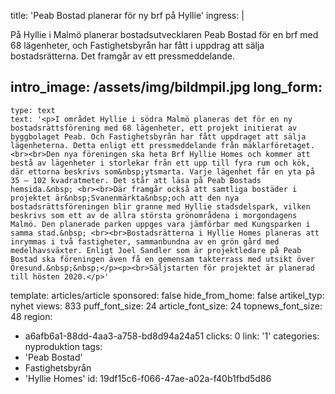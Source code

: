 title: 'Peab Bostad planerar för ny brf på Hyllie'
ingress: |
  <p>På Hyllie i Malmö planerar bostadsutvecklaren Peab Bostad för en brf med 68 lägenheter, och Fastighetsbyrån har fått i uppdrag att sälja bostadsrätterna. Det framgår av ett pressmeddelande.
  </p>
  
intro_image: /assets/img/bildmpil.jpg
long_form:
  -
    type: text
    text: '<p>I området Hyllie i södra Malmö planeras det för en ny bostadsrättsförening med 68 lägenheter, ett projekt initierat av byggbolaget Peab. Och Fastighetsbyrån har fått uppdraget att sälja lägenheterna. Detta enligt ett pressmeddelande från mäklarföretaget. <br><br>Den nya föreningen ska heta Brf Hyllie Homes och kommer att bestå av lägenheter i storlekar från ett upp till fyra rum och kök, där ettorna beskrivs som&nbsp;ytsmarta. Varje lägenhet får en yta på 35 – 102 kvadratmeter. Det står att läsa på Peab Bostads hemsida.&nbsp; <br><br>Där framgår också att samtliga bostäder i projektet är&nbsp;Svanenmärkta&nbsp;och att den nya bostadsrättsföreningen blir granne med Hyllie stadsdelspark, vilken beskrivs som ett av de allra största grönområdena i morgondagens Malmö. Den planerade parken uppges vara jämförbar med Kungsparken i samma stad.&nbsp; <br><br>Bostadsrätterna i Hyllie Homes planeras att inrymmas i två fastigheter, sammanbundna av en grön gård med medelhavsväxter. Enligt Joel Sandler som är projektledare på Peab Bostad ska föreningen även få en gemensam takterrass med utsikt över Öresund.&nbsp;&nbsp;</p><p><br>Säljstarten för projektet är planerad till hösten 2020.</p>'
template: articles/article
sponsored: false
hide_from_home: false
artikel_typ: nyhet
views: 833
puff_font_size: 24
article_font_size: 24
topnews_font_size: 48
region:
  - a6afb6a1-88dd-4aa3-a758-bd8d94a24a51
clicks: 0
link: '1'
categories: nyproduktion
tags:
  - 'Peab Bostad'
  - Fastighetsbyrån
  - 'Hyllie Homes'
id: 19df15c6-f066-47ae-a02a-f40b1fbd5d86
